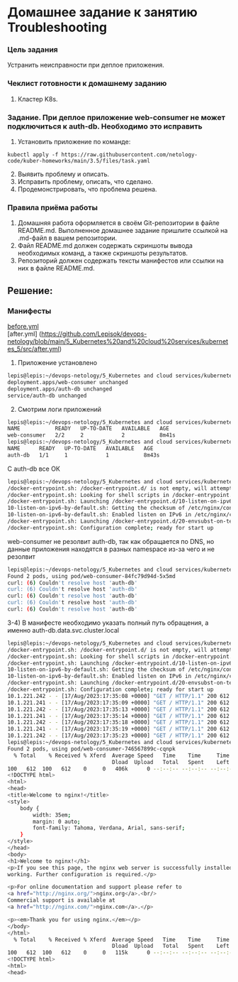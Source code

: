 # Домашнее задание к занятию Troubleshooting

### Цель задания

Устранить неисправности при деплое приложения.

### Чеклист готовности к домашнему заданию

1. Кластер K8s.

### Задание. При деплое приложение web-consumer не может подключиться к auth-db. Необходимо это исправить

1. Установить приложение по команде:
```shell
kubectl apply -f https://raw.githubusercontent.com/netology-code/kuber-homeworks/main/3.5/files/task.yaml
```
2. Выявить проблему и описать.
3. Исправить проблему, описать, что сделано.
4. Продемонстрировать, что проблема решена.


### Правила приёма работы

1. Домашняя работа оформляется в своём Git-репозитории в файле README.md. Выполненное домашнее задание пришлите ссылкой на .md-файл в вашем репозитории.
2. Файл README.md должен содержать скриншоты вывода необходимых команд, а также скриншоты результатов.
3. Репозиторий должен содержать тексты манифестов или ссылки на них в файле README.md.

## Решение:  
### Манифесты
[before.yml](https://github.com/Lepisok/devops-netology/blob/main/5_Kubernetes%20and%20cloud%20services/kubernetes_5/src/before.yml)  
[after.yml] (https://github.com/Lepisok/devops-netology/blob/main/5_Kubernetes%20and%20cloud%20services/kubernetes_5/src/after.yml)  
1) Приложение установлено  
```bash
lepis@lepis:~/devops-netology/5_Kubernetes and cloud services/kubernetes_5$ kubectl apply -f https://raw.githubusercontent.com/netology-code/kuber-homeworks/main/3.5/files/task.yaml
deployment.apps/web-consumer unchanged
deployment.apps/auth-db unchanged
service/auth-db unchanged
```
2) Смотрим логи приложений
```bash
lepis@lepis:~/devops-netology/5_Kubernetes and cloud services/kubernetes_5$ kubectl get deployments.apps -n web
NAME           READY   UP-TO-DATE   AVAILABLE   AGE
web-consumer   2/2     2            2           8m41s
lepis@lepis:~/devops-netology/5_Kubernetes and cloud services/kubernetes_5$ kubectl get deployments.apps -n data
NAME      READY   UP-TO-DATE   AVAILABLE   AGE
auth-db   1/1     1            1           8m43s
```
C auth-db все ОК
```bash
lepis@lepis:~/devops-netology/5_Kubernetes and cloud services/kubernetes_5$ kubectl logs deployments/auth-db -n data
/docker-entrypoint.sh: /docker-entrypoint.d/ is not empty, will attempt to perform configuration
/docker-entrypoint.sh: Looking for shell scripts in /docker-entrypoint.d/
/docker-entrypoint.sh: Launching /docker-entrypoint.d/10-listen-on-ipv6-by-default.sh
10-listen-on-ipv6-by-default.sh: Getting the checksum of /etc/nginx/conf.d/default.conf
10-listen-on-ipv6-by-default.sh: Enabled listen on IPv6 in /etc/nginx/conf.d/default.conf
/docker-entrypoint.sh: Launching /docker-entrypoint.d/20-envsubst-on-templates.sh
/docker-entrypoint.sh: Configuration complete; ready for start up
```
web-consumer не резолвит auth-db, так как обращается по DNS, но данные приложения находятся в разных namespace из-за чего и не резолвит
```bash
lepis@lepis:~/devops-netology/5_Kubernetes and cloud services/kubernetes_5$ kubectl logs deployments/web-consumer -n web
Found 2 pods, using pod/web-consumer-84fc79d94d-5x5md
curl: (6) Couldn't resolve host 'auth-db'
curl: (6) Couldn't resolve host 'auth-db'
curl: (6) Couldn't resolve host 'auth-db'
curl: (6) Couldn't resolve host 'auth-db'
curl: (6) Couldn't resolve host 'auth-db'
```
3-4) В манифесте необходимо указать полный путь обращения, а именно auth-db.data.svc.cluster.local
```bash
lepis@lepis:~/devops-netology/5_Kubernetes and cloud services/kubernetes_5$ kubectl logs deployments/auth-db -n data
/docker-entrypoint.sh: /docker-entrypoint.d/ is not empty, will attempt to perform configuration
/docker-entrypoint.sh: Looking for shell scripts in /docker-entrypoint.d/
/docker-entrypoint.sh: Launching /docker-entrypoint.d/10-listen-on-ipv6-by-default.sh
10-listen-on-ipv6-by-default.sh: Getting the checksum of /etc/nginx/conf.d/default.conf
10-listen-on-ipv6-by-default.sh: Enabled listen on IPv6 in /etc/nginx/conf.d/default.conf
/docker-entrypoint.sh: Launching /docker-entrypoint.d/20-envsubst-on-templates.sh
/docker-entrypoint.sh: Configuration complete; ready for start up
10.1.221.242 - - [17/Aug/2023:17:35:08 +0000] "GET / HTTP/1.1" 200 612 "-" "curl/7.35.0" "-"
10.1.221.241 - - [17/Aug/2023:17:35:09 +0000] "GET / HTTP/1.1" 200 612 "-" "curl/7.35.0" "-"
10.1.221.242 - - [17/Aug/2023:17:35:13 +0000] "GET / HTTP/1.1" 200 612 "-" "curl/7.35.0" "-"
10.1.221.241 - - [17/Aug/2023:17:35:14 +0000] "GET / HTTP/1.1" 200 612 "-" "curl/7.35.0" "-"
10.1.221.242 - - [17/Aug/2023:17:35:18 +0000] "GET / HTTP/1.1" 200 612 "-" "curl/7.35.0" "-"
10.1.221.241 - - [17/Aug/2023:17:35:19 +0000] "GET / HTTP/1.1" 200 612 "-" "curl/7.35.0" "-"
10.1.221.242 - - [17/Aug/2023:17:35:23 +0000] "GET / HTTP/1.1" 200 612 "-" "curl/7.35.0" "-"
lepis@lepis:~/devops-netology/5_Kubernetes and cloud services/kubernetes_5$ kubectl logs deployments/web-consumer -n web
Found 2 pods, using pod/web-consumer-746567899c-cqnpk
  % Total    % Received % Xferd  Average Speed   Time    Time     Time  Current
                                 Dload  Upload   Total   Spent    Left  Speed
100   612  100   612    0     0   406k      0 --:--:-- --:--:-- --:--:--  597k
<!DOCTYPE html>
<html>
<head>
<title>Welcome to nginx!</title>
<style>
    body {
        width: 35em;
        margin: 0 auto;
        font-family: Tahoma, Verdana, Arial, sans-serif;
    }
</style>
</head>
<body>
<h1>Welcome to nginx!</h1>
<p>If you see this page, the nginx web server is successfully installed and
working. Further configuration is required.</p>

<p>For online documentation and support please refer to
<a href="http://nginx.org/">nginx.org</a>.<br/>
Commercial support is available at
<a href="http://nginx.com/">nginx.com</a>.</p>

<p><em>Thank you for using nginx.</em></p>
</body>
</html>
  % Total    % Received % Xferd  Average Speed   Time    Time     Time  Current
                                 Dload  Upload   Total   Spent    Left  Speed
100   612  100   612    0     0   115k      0 --:--:-- --:--:-- --:--:--  149k
<!DOCTYPE html>
<html>
<head>
```